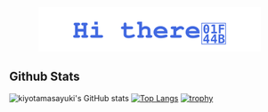 <div align="center">
    <img src="assets/readme-header.svg" />
</div>

## Github Stats

![kiyotamasayuki's GitHub stats](https://github-readme-stats.vercel.app/api?username=kiyotamasayuki&show_icons=true&count_private=true&theme=algolia)
[![Top Langs](https://github-readme-stats.vercel.app/api/top-langs/?username=kiyotamasayuki&layout=compact&theme=algolia)](https://github.com/anuraghazra/github-readme-stats)
[![trophy](https://github-profile-trophy.vercel.app/?username=kiyotamasayuki&theme=algolia)](https://github.com/ryo-ma/github-profile-trophy)

<!--
**kiyotamasayuki/kiyotamasayuki** is a ✨ _special_ ✨ repository because its `README.md` (this file) appears on your GitHub profile.

Here are some ideas to get you started:

- 🔭 I’m currently working on ...
- 🌱 I’m currently learning ...
- 👯 I’m looking to collaborate on ...
- 🤔 I’m looking for help with ...
- 💬 Ask me about ...
- 📫 How to reach me: ...
- 😄 Pronouns: ...
- ⚡ Fun fact: ...
-->
